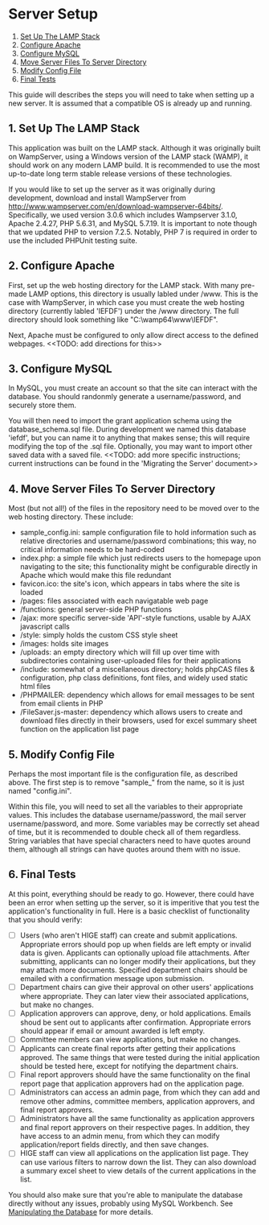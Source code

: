 # Server Setup
 1. [Set Up The LAMP Stack](#1-set-up-the-lamp-stack)
 2. [Configure Apache](#2-configure-apache)
 3. [Configure MySQL](#3-configure-mysql)
 4. [Move Server Files To Server Directory](#4-move-server-files-to-server-directory)
 5. [Modify Config File](#5-modify-config-file)
 6. [Final Tests](#6-final-tests)
 
This guide will describes the steps you will need to take when setting up a new server. It is assumed that a compatible OS is already up and running.

## 1. Set Up The LAMP Stack
This application was built on the LAMP stack. Although it was originally built on WampServer, using a Windows version of the LAMP stack (WAMP), it should work on any modern LAMP build. It is recommended to use the most up-to-date long term stable release versions of these technologies.

If you would like to set up the server as it was originally during development, download and install WampServer from http://www.wampserver.com/en/download-wampserver-64bits/. Specifically, we used version 3.0.6 which includes Wampserver 3.1.0, Apache 2.4.27, PHP 5.6.31, and MySQL 5.7.19. It is important to note though that we updated PHP to version 7.2.5. Notably, PHP 7 is required in order to use the included PHPUnit testing suite.

## 2. Configure Apache
First, set up the web hosting directory for the LAMP stack. With many pre-made LAMP options, this directory is usually labled under /www. This is the case with WampServer, in which case you must create the web hosting directory (currently labled 'IEFDF') under the /www directory. The full directory should look something like "C:\wamp64\www\IEFDF".

Next, Apache must be configured to only allow direct access to the defined webpages. <<TODO: add directions for this>>

## 3. Configure MySQL
In MySQL, you must create an account so that the site can interact with the database. You should randonmly generate a username/password, and securely store them.

You will then need to import the grant application schema using the database_schema.sql file. During development we named this database 'iefdf', but you can name it to anything that makes sense; this will require modifying the top of the .sql file. Optionally, you may want to import other saved data with a saved file. <<TODO: add more specific instructions; current instructions can be found in the 'Migrating the Server' document>>

## 4. Move Server Files To Server Directory
Most (but not all!) of the files in the repository need to be moved over to the web hosting directory. These include: 
 - sample_config.ini: sample configuration file to hold information such as relative directories and username/password combinations; this way, no critical information needs to be hard-coded
 - index.php: a simple file which just redirects users to the homepage upon navigating to the site; this functionality might be configurable directly in Apache which would make this file redundant
 - favicon.ico: the site's icon, which appears in tabs where the site is loaded
 - /pages: files associated with each navigatable web page
 - /functions: general server-side PHP functions
 - /ajax: more specific server-side 'API'-style functions, usable by AJAX javascript calls
 - /style: simply holds the custom CSS style sheet
 - /images: holds site images
 - /uploads: an empty directory which will fill up over time with subdirectories containing user-uploaded files for their applications
 - /include: somewhat of a miscellaneous directory; holds phpCAS files & configuration, php class definitions, font files, and widely used static html files
 - /PHPMAILER: dependency which allows for email messages to be sent from email clients in PHP
 - /FileSaver.js-master: dependency which allows users to create and download files directly in their browsers, used for excel summary sheet function on the application list page

## 5. Modify Config File
Perhaps the most important file is the configuration file, as described above. The first step is to remove "sample_" from the name, so it is just named "config.ini".

Within this file, you will need to set all the variables to their appropriate values. This includes the database username/password, the mail server username/password, and more. Some variables may be correctly set ahead of time, but it is recommended to double check all of them regardless. String variables that have special characters need to have quotes around them, although all strings can have quotes around them with no issue.

## 6. Final Tests
At this point, everything should be ready to go. However, there could have been an error when setting up the server, so it is imperitive that you test the application's functionality in full. Here is a basic checklist of functionality that you should verify:
  - [ ] Users (who aren't HIGE staff) can create and submit applications. Appropriate errors should pop up when fields are left empty or invalid data is given. Applicants can optionally upload file attachments. After submitting, applicants can no longer modify their applications, but they may attach more documents. Specified department chairs should be emailed with a confirmation message upon submission.
 - [ ] Department chairs can give their approval on other users' applications where appropriate. They can later view their associated applications, but make no changes.
 - [ ] Application approvers can approve, deny, or hold applications. Emails shoud be sent out to applicants after confirmation. Appropriate errors should appear if email or amount awarded is left empty.
 - [ ] Committee members can view applications, but make no changes.
 - [ ] Applicants can create final reports after getting their applications approved. The same things that were tested during the initial application should be tested here, except for notifying the department chairs.
 - [ ] Final report approvers should have the same functionality on the final report page that application approvers had on the application page.
 - [ ] Administrators can access an admin page, from which they can add and remove other admins, committee members, application approvers, and final report approvers.
 - [ ] Administrators have all the same functionality as application approvers and final report approvers on their respective pages. In addition, they have access to an admin menu, from which they can modify application/report fields directly, and then save changes.
 - [ ] HIGE staff can view all applications on the application list page. They can use various filters to narrow down the list. They can also download a summary excel sheet to view details of the current applications in the list.
 
 You should also make sure that you're able to manipulate the database directly without any issues, probably using MySQL Workbench. See [Manipulating the Database](Manipulating_The_Database.md) for more details.
